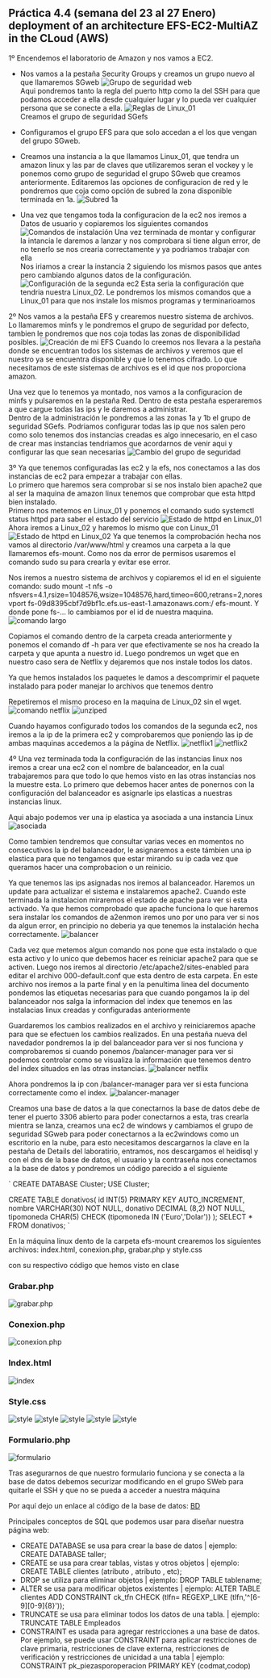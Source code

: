 ## Práctica 4.4 (semana del 23 al 27 Enero) deployment of an architecture EFS-EC2-MultiAZ in the CLoud (AWS)

1º Encendemos el laboratorio de Amazon y nos vamos a EC2.
- Nos vamos a la pestaña Security Groups y creamos un grupo nuevo al que llamaremos SGweb
  ![Grupo de seguridad web](Captura1.PNG)  
Aqui pondremos tanto la regla del puerto http como la del SSH para que podamos acceder a ella desde cualquier lugar y lo pueda ver cualquier persona que se conecte a ella.
  ![Reglas de Linux_01](Captura2.PNG)  
Creamos el grupo de seguridad SGefs

- Configuramos el grupo EFS para que solo accedan a el los que vengan del grupo SGweb.  
- Creamos una instancia a la que llamamos   Linux_01, que tendra un amazon linux y las par de claves que utilizaremos seran el vockey y le ponemos como grupo de seguridad el grupo SGweb que creamos anteriormente. Editaremos las opciones de configuracion de red y le pondremos que coja como opción de subred la zona disponible terminada en 1a.
  ![Subred 1a](Captura3.PNG)  
- Una vez que tengamos toda la configuracion de la ec2 nos iremos a Datos de usuario y copiaremos los siguientes comandos
  ![Comandos de instalación](primeroscomandos.PNG)
Una vez terminada de montar y configurar la intancia le daremos a lanzar y nos comprobara si tiene algun error, de no tenerlo se nos crearia correctamente y ya podriamos trabajar con ella  
Nos iriamos a crear la instancia 2 siguiendo los mismos pasos que antes pero cambiando algunos datos de la configuración. 
    ![Configuración de la segunda ec2](subred1b.png)
Esta seria la configuración que tendria nuestra Linux_02. Le pondremos los mismos comandos que a Linux_01 para que nos instale los mismos programas y terminarioamos

2º Nos vamos a la pestaña EFS y crearemos nuestro sistema de archivos. Lo llamaremos minfs y le pondremos el grupo de seguridad por defecto, tambien le pondremos que nos coja todas las zonas de disponibilidad posibles.
    ![Creación de mi EFS](Captura4.png)
Cuando lo creemos nos llevara a la pestaña donde se encuentran todos los sistemas de archivos y veremos que el nuestro ya se encuentra disponible y que lo tenemos cifrado. Lo que necesitamos de este sistemas de archivos es el id que nos proporciona amazon.

Una vez que lo tenemos ya montado, nos vamos a la configuracion de minfs y pulsaremos en la pestaña Red. Dentro de esta pestaña esperaremos a que cargue todas las ips y le daremos a administrar.  
Dentro de la administración le pondremos a las zonas 1a y 1b el grupo de seguridad SGefs. Podriamos configurar todas las ip que nos salen pero como solo tenemos dos instancias creadas es algo innecesario, en el caso de crear mas instancias tendriamos que acordarnos de venir aqui y configurar las que sean necesarias 
    ![Cambio del grupo de seguridad](Captura5.PNG)

3º Ya que tenemos configuradas las ec2 y la efs, nos conectamos a las dos instancias de ec2 para empezar a trabajar con ellas.  
Lo primero que haremos sera comprobar si se nos instalo bien apache2 que al ser la maquina de amazon linux tenemos que comprobar que esta httpd bien instalado.  
Primero nos metemos en Linux_01 y ponemos el comando sudo systemctl status httpd para saber el estado del servicio
  ![Estado de httpd en Linux_01](Captura6PNG.PNG)
Ahora iremos a Linux_02 y haremos lo mismo que con Linux_01
  ![Estado de httpd en Linux_02](Captura7.PNG)
Ya que tenemos la comprobación hecha nos vamos al directorio /var/www/html y creamos una carpeta a la que llamaremos efs-mount. Como nos da error de permisos usaremos el comando sudo su para crearla y evitar ese error.

Nos iremos a nuestro sistema de archivos y copiaremos el id en el siguiente comando: sudo mount -t nfs -o nfsvers=4.1,rsize=1048576,wsize=1048576,hard,timeo=600,retrans=2,noresvport fs-09d8395cbf7d9bf1c.efs.us-east-1.amazonaws.com:/ efs-mount. Y donde pone fs-... lo cambiamos por el id de nuestra maquina. 
![comando largo](captura8%20comandos.PNG)   

Copiamos el comando dentro de la carpeta creada anteriormente y ponemos el comando df -h para ver que efectivamente se nos ha creado la carpeta y que apunta a nuestro id. Luego pondremos un wget que en nuestro caso sera de Netflix y dejaremos que nos instale todos los datos. 

Ya que hemos instalados los paquetes le damos a descomprimir el paquete instalado para poder manejar lo archivos que tenemos dentro

Repetiremos el mismo proceso en la maquina de Linux_02 sin el wget.
![comando netflix](Netflixzip.PNG)
![unziped](natflix%20command.PNG)

Cuando hayamos configurado todos los comandos de la segunda ec2, nos iremos a la ip de la primera ec2 y comprobaremos que poniendo las ip de ambas maquinas accedemos a la página de Netflix.
![netflix1](Netflix01.PNG)
![netflix2](Netflix02.PNG)

4º Una vez terminada toda la configuración de las instancias linux nos iremos a crear una ec2 con el nombre de balanceador, en la cual trabajaremos para que todo lo que hemos visto en las otras instancias nos la muestre esta. Lo primero que debemos hacer antes de ponernos con la configuración del balanceador es asignarle ips elasticas a nuestras instancias linux.

Aqui abajo podemos ver una ip elastica ya asociada a una instancia Linux
![asociada](asociada.PNG)

Como tambien tendremos que consultar varias veces en momentos no consecutivos la ip del balanceador, le asignaremos a este támbien una ip elastica para que no tengamos que estar mirando su ip cada vez que queramos hacer una comprobacion o un reinicio.  

Ya que tenemos las ips asignadas nos iremos al balanceador. Haremos un update para actualizar el sistema e instalaremos apache2. Cuando este terminada la instalacion miraremos el estado de apache para ver si esta activado.
Ya que hemos comprobado que apache funciona lo que haremos sera instalar los comandos de a2enmon iremos uno por uno para ver si nos da algun error, en principio no deberia ya que tenemos la instalación hecha correctamente. 
![balancer](captura9%20balancer%20comandos.PNG)

Cada vez que metemos algun comando nos pone que esta instalado o que esta activo y lo unico que debemos hacer es reiniciar apache2 para que se activen.
Luego nos iremos al directorio /etc/apache2/sites-enabled para editar el archivo 000-default.conf que esta dentro de esta carpeta.
En este archivo nos iremos a la parte final y en la penultima linea del documento pondemos las etiquetas necesarias para que cuando pongamos la ip del balanceador nos salga la informacion del index que tenemos en las instalacias linux creadas y configuradas anteriormente 

Guardaremos los cambios realizados en el archivo y reiniciaremos apache para que se efectuen los cambios realizados.
En una pestaña nueva del navedador pondremos la ip del balanceador para ver si nos funciona y comprobaremos si cuando ponemos /balancer-manager para ver si podemos controlar como se visualiza la información que tenemos dentro del index situados en las otras instancias.
![balancer netflix](Captura.PNG)

Ahora pondremos la ip con /balancer-manager para ver si esta funciona correctamente como el index.
![balancer-manager](Capturablmn.PNG)

Creamos una base de datos a la que conectarnos la base de datos debe de tener el puerto 3306 abierto para poder conectarnos a esta, tras crearla mientra se lanza, creamos una ec2 de windows y cambiamos el grupo de seguridad SGweb para poder conectarnos a la ec2windows como un escritorio en la nube, para esto necesitamos descargarnos la clave en la pestaña de Details del laboratirio, entramos, nos descargamos el heidisql y con el dns de la base de datos, el usuario y la contraseña nos conectamos a la base de datos y pondremos un código parecido a el siguiente

`
CREATE DATABASE Cluster;
USE Cluster;

CREATE TABLE donativos(
id INT(5) PRIMARY KEY AUTO_INCREMENT,
nombre VARCHAR(30) NOT NULL,
donativo DECIMAL (8,2) NOT NULL,
tipomoneda CHAR(5) CHECK (tipomoneda IN ('Euro','Dolar'))
);
SELECT * FROM donativos;
`

En la máquina linux dento de la carpeta efs-mount crearemos los siguientes archivos: index.html, conexion.php, grabar.php y style.css

con su respectivo código que hemos visto en clase
### Grabar.php
![grabar.php](grabar.PNG)

### Conexion.php
![conexion.php](conexion.php.PNG)

### Index.html
![index](Index.PNG)

### Style.css
![style](style.PNG)
![style](style1.PNG)
![style](style2.PNG)
![style](style3.PNG)
![style](style4.PNG)

### Formulario.php
![formulario](formulario.PNG)

Tras asegurarnos de que nuestro formulario funciona y se conecta a la base de datos debemos securizar modificando en el grupo SWeb para quitarle el SSH y que no se pueda a acceder a nuestra máquina

Por aquí dejo un enlace al código de la base de datos:
[BD](base%20de%20datos%20clustersql.sql)

Principales conceptos de SQL que podemos usar para diseñar nuestra página web:

- CREATE DATABASE se usa para crear la base de datos | ejemplo: CREATE DATABASE taller;
- CREATE se usa para crear tablas, vistas y otros objetos | ejemplo: CREATE TABLE clientes (atributo , atributo , etc);
- DROP se utiliza para eliminar objetos | ejemplo: DROP TABLE tablename;
- ALTER se usa para modificar objetos existentes | ejemplo: ALTER TABLE clientes ADD CONSTRAINT ck_tfn CHECK (tlfn= REGEXP_LIKE (tlfn,'^[6-9][0-9]{8}'));
- TRUNCATE se usa para eliminar todos los datos de una tabla. | ejemplo: TRUNCATE TABLE Empleados
- CONSTRAINT es usada para agregar restricciones a una base de datos. Por ejemplo, se puede usar CONSTRAINT para aplicar restricciones de clave primaria, restricciones de clave externa, restricciones de verificación y restricciones de unicidad a una tabla | ejemplo: CONSTRAINT pk_piezasporoperacion PRIMARY KEY (codmat,codop)

